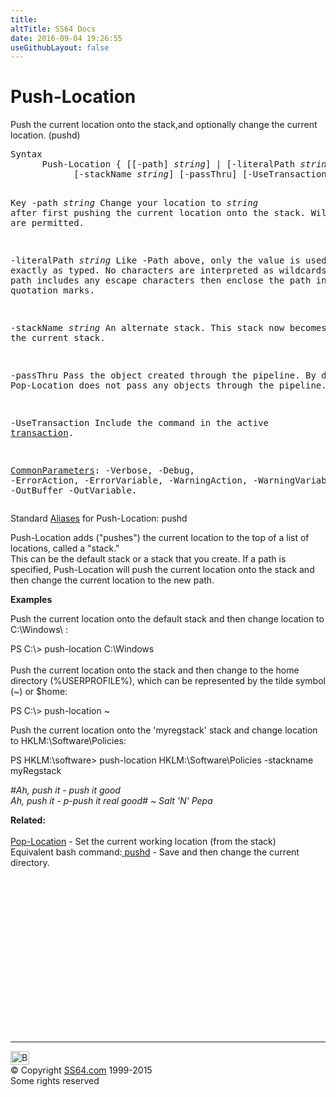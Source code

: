 ```yaml
---
title:
altTitle: SS64 Docs
date: 2016-09-04 19:26:55
useGithubLayout: false
---
```

<!-- #BeginLibraryItem "/Library/head_ps.lbi" --><!-- #EndLibraryItem --><h1>Push-Location</h1> 
<p>Push the current location onto the stack,and optionally change the current location. (<span class="code">pushd</span>) </p>
<pre>Syntax
      Push-Location { [[-path] <i>string</i>] | [-literalPath <i>string</i>] }
            [-stackName <i>string</i>] [-passThru] [-UseTransaction] [<i>CommonParameters</i>]

Key
   -path <i>string</i>
       Change your location to <i>string</i><i> </i>after first pushing the 
       current location onto the stack. Wildcards are permitted.

   -literalPath <i>string</i>
       Like -Path above, only the value is used exactly as typed.
       No characters are interpreted as wildcards. If the path includes any
       escape characters then enclose the path in single quotation marks. 

   -stackName <i>string</i>
       An alternate stack. This stack now becomes the current stack.

   -passThru 
       Pass the object created through the pipeline. 
       By default, Pop-Location does not pass any objects through the pipeline.

   -UseTransaction
       Include the command in the active <a href="syntax-transactions.html">transaction</a>.

   <a href="common.html">CommonParameters</a>:
       -Verbose, -Debug, -ErrorAction, -ErrorVariable, -WarningAction, -WarningVariable,
       -OutBuffer -OutVariable.</pre>
<p>Standard <a href="get-alias.html">Aliases</a> for Push-Location:<span class="code"> pushd</span></p>
<p>Push-Location  adds ("pushes") the current location to the top of a list of locations, called a "stack." <br>
This can be the default stack or a stack that you create. If a path is specified, Push-Location will push the current location onto the stack and then change the current location to  the new path.</p>
<p><b>Examples</b></p>
<p>Push the current location onto the default stack and then change location to C:\Windows\ :</p>
<p><span class="code">PS C:\&gt; push-location C:\Windows</span><br>
<br>Push the current location onto the stack and then change to the home directory (%USERPROFILE%), which can be represented by the tilde symbol (~) or $home:</p>
<p class="code">PS C:\&gt; push-location ~</p>
<p>Push the current location onto the 'myregstack' stack and change location to HKLM:\Software\Policies:</p>
<p class="code">PS HKLM:\software&gt; push-location HKLM:\Software\Policies -stackname myRegstack</p>
<p class="quote"><i>#Ah, push it - push it good<br>
Ah, push it - p-push it real good# ~ Salt 'N' Pepa</i></p>
<p><b>Related:</b><br><br>
<a href="pop-location.html">Pop-Location</a> - Set the current working location (from the stack)<br>
Equivalent bash command:<a href="../bash/export.html"> 
</a><a href="../bash/pushd.html">pushd</a> - Save and then change the current directory.</p><!-- #BeginLibraryItem "/Library/foot_ps.lbi" --><p><script async="" src="//pagead2.googlesyndication.com/pagead/js/adsbygoogle.js"></script>
<!-- PowerShell300 -->
<ins class="adsbygoogle" style="display:inline-block;width:300px;height:250px" data-ad-client="ca-pub-6140977852749469" data-ad-slot="6253539900"></ins>
<script>
(adsbygoogle = window.adsbygoogle || []).push({});
</script></p>
<hr>
<div id="bl" class="footer"><a href="#"><img src="../images/top.png" width="30" height="22" alt="Back to the Top"></a></div>
<div id="br" class="footer, tagline">© Copyright <a href="http://ss64.com/">SS64.com</a> 1999-2015<br>
Some rights reserved</div><!-- #EndLibraryItem -->

